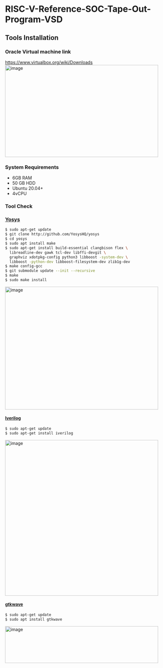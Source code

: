 # RISC-V-Reference-SOC-Tape-Out-Program-VSD

## Tools Installation

### **Oracle Virtual machine link**
https://www.virtualbox.org/wiki/Downloads
<img width="500" height="300" alt="image" src="https://github.com/user-attachments/assets/7bd19570-d25a-4dfb-92fc-91abad89e48b" />

### **System Requirements**
  - 6GB RAM
  - 50 GB HDD
  - Ubuntu 20.04+
  - 4vCPU

### **Tool Check**

### <ins>**Yosys**</ins>
```bash
$ sudo apt-get update
$ git clone http://github.com/YosysHQ/yosys
$ cd yosys
$ sudo apt install make
$ sudo apt-get install build-essential clangbison flex \
  libreadline-dev gawk tcl-dev libffi-devgit \
  graphviz xdotpkg-config python3 libboost -system-dev \
  libboost -python-dev libboost-filesystem-dev zlib1g-dev
$ make config-gcc
$ git submodule update --init --recursive
$ make
$ sudo make install
```
<img width="500" height="400" alt="image" src="https://github.com/user-attachments/assets/d471ae7a-2fab-47b1-9ccb-a5ac5bff32be" />

#### <ins>**Iverilog**</ins>
```bash
$ sudo apt-get update
$ sudo apt-get install iverilog
```
<img width="500" height="507" alt="image" src="https://github.com/user-attachments/assets/f168cc2f-e880-4a99-8838-d3a68cd9760a" />

#### <ins>**gtkwave**</ins>
```bash
$ sudo apt-get update
$ sudo apt install gtkwave
```
<img width="500" height="120" alt="image" src="https://github.com/user-attachments/assets/6b95cca0-fdb1-4407-b8f6-1b6ad72bb8ce" />
